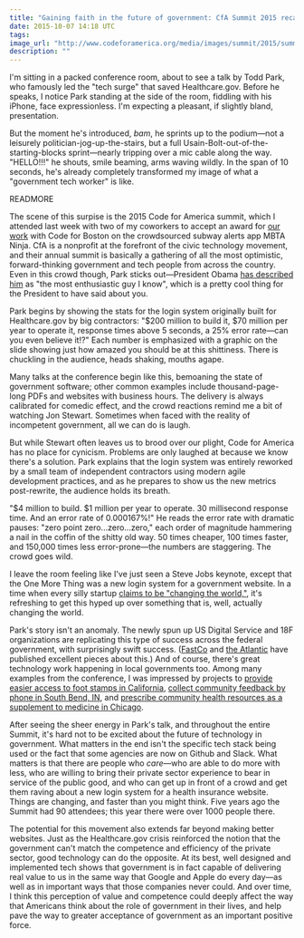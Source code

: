 ```yaml
---
title: "Gaining faith in the future of government: CfA Summit 2015 recap"
date: 2015-10-07 14:18 UTC
tags:
image_url: "http://www.codeforamerica.org/media/images/summit/2015/summit-social.png"
description: ""
---
```


I'm sitting in a packed conference room, about to see a talk by Todd Park, who famously led the "tech surge" that saved Healthcare.gov. Before he speaks, I notice Park standing at the side of the room, fiddling with his iPhone, face expressionless. I'm expecting a pleasant, if slightly bland, presentation.

But the moment he's introduced, *bam*, he sprints up to the podium—not a leisurely politician-jog-up-the-stairs, but a full Usain-Bolt-out-of-the-starting-blocks sprint—nearly tripping over a mic cable along the way. "HELLO!!!" he shouts, smile beaming, arms waving wildly. In the span of 10 seconds, he's already completely transformed my image of what a "government tech worker" is like.

READMORE

The scene of this surpise is the 2015 Code for America summit, which I attended last week with two of my coworkers to accept an award for [our work](http://geoffreylitt.com/2015/02/28/mbta-ninja.html) with Code for Boston on the crowdsourced subway alerts app MBTA Ninja. CfA is a nonprofit at the forefront of the civic technology movement, and their annual summit is basically a gathering of all the most optimistic, forward-thinking government and tech people from across the country. Even in this crowd though, Park sticks out—President Obama [has described him](http://www.fastcompany.com/3046756/obama-and-his-geeks) as "the most enthusiastic guy I know", which is a pretty cool thing for the President to have said about you.

Park begins by showing the stats for the login system originally built for Healthcare.gov by big contractors: "$200 million to build it, $70 million per year to operate it, response times above 5 seconds, a 25% error rate—can you even believe it!?" Each number is emphasized with a graphic on the slide showing just how amazed you should be at this shittiness. There is chuckling in the audience, heads shaking, mouths agape.

Many talks at the conference begin like this, bemoaning the state of government software; other common examples include thousand-page-long PDFs and websites with business hours. The delivery is always calibrated for comedic effect, and the crowd reactions remind me a bit of watching Jon Stewart. Sometimes when faced with the reality of incompetent government, all we can do is laugh.

But while Stewart often leaves us to brood over our plight, Code for America has no place for cynicism. Problems are only laughed at because we know there's a solution. Park explains that the login system was entirely reworked by a small team of independent contractors using modern agile development practices, and as he prepares to show us the new metrics post-rewrite, the audience holds its breath.

"$4 million to build. $1 million per year to operate. 30 millisecond response time. And an error rate of 0.000167%!" He reads the error rate with dramatic pauses: "zero point zero...zero...zero," each order of magnitude hammering a nail in the coffin of the shitty old way. 50 times cheaper, 100 times faster, and 150,000 times less error-prone—the numbers are staggering. The crowd goes wild.

I leave the room feeling like I've just seen a Steve Jobs keynote, except that the One More Thing was a new login system for a government website. In a time when every silly startup [claims to be "changing the world,"](https://www.youtube.com/watch?v=J-GVd_HLlps), it's refreshing to get this hyped up over something that is, well, actually changing the world.

Park's story isn't an anomaly. The newly spun up US Digital Service and 18F organizations are replicating this type of success across the federal government, with surprisingly swift success. ([FastCo](http://www.fastcompany.com/3046756/obama-and-his-geeks) and [the Atlantic](http://www.theatlantic.com/technology/archive/2015/07/the-secret-startup-saved-healthcare-gov-the-worst-website-in-america/397784/) have published excellent pieces about this.) And of course, there's great technology work happening in local governments too. Among many examples from the conference, I was impressed by projects to [provide easier access to foot stamps in California](https://www.youtube.com/watch?v=lqTFi2U2Ebc&index=5&list=PL65XgbSILalUZFyWsZqbtZKN1iffAOM5M), [collect community feedback by phone in South Bend, IN](https://www.youtube.com/watch?v=xHmBagV54gY), and [prescribe community health resources as a supplement to medicine in Chicago](https://www.youtube.com/watch?v=8HaWI6hE1xA&index=34&list=PL65XgbSILalUZFyWsZqbtZKN1iffAOM5M).

After seeing the sheer energy in Park's talk, and throughout the entire Summit, it's hard not to be excited about the future of technology in government. What matters in the end isn't the specific tech stack being used or the fact that some agencies are now on Github and Slack. What matters is that there are people who _care_—who are able to do more with less, who are willing to bring their private sector experience to bear in service of the public good, and who can get up in front of a crowd and get them raving about a new login system for a health insurance website. Things are changing, and faster than you might think. Five years ago the Summit had 90 attendees; this year there were over 1000 people there.

The potential for this movement also extends far beyond making better websites. Just as the Healthcare.gov crisis reinforced the notion that the government can't match the competence and efficiency of the private sector, good technology can do the opposite. At its best, well designed and implemented tech shows that government is in fact capable of delivering real value to us in the same way that Google and Apple do every day—as well as in important ways that those companies never could. And over time, I think this perception of value and competence could deeply affect the way that Americans think about the role of government in their lives, and help pave the way to greater acceptance of government as an important positive force.

